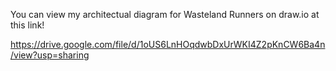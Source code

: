 You can view my architectual diagram for Wasteland Runners on draw.io at this link!

https://drive.google.com/file/d/1oUS6LnHOqdwbDxUrWKI4Z2pKnCW6Ba4n/view?usp=sharing

